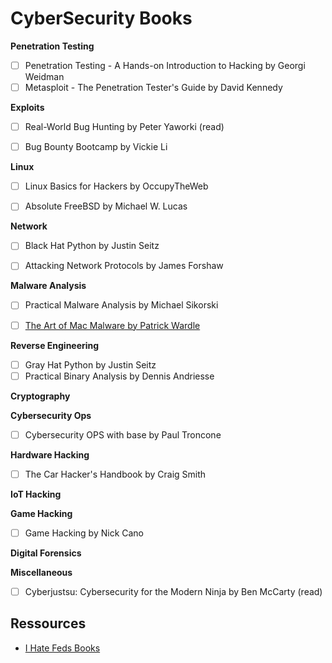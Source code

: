# CyberSecurity Books 

**Penetration Testing**

- [ ] Penetration Testing - A Hands-on Introduction to Hacking by Georgi Weidman
- [ ] Metasploit - The Penetration Tester's Guide by David Kennedy

**Exploits**

- [ ] Real-World Bug Hunting by Peter Yaworki (read)
- [ ] Bug Bounty Bootcamp by Vickie Li


**Linux**

- [ ] Linux Basics for Hackers by OccupyTheWeb
- [ ] Absolute FreeBSD by Michael W. Lucas


**Network**

- [ ] Black Hat Python by Justin Seitz
- [ ] Attacking Network Protocols by James Forshaw


**Malware Analysis**

- [ ] Practical Malware Analysis by Michael Sikorski
- [ ] [The Art of Mac Malware by Patrick Wardle](https://taomm.org/index.html#books)


**Reverse Engineering**

- [ ] Gray Hat Python by Justin Seitz
- [ ] Practical Binary Analysis by Dennis Andriesse

**Cryptography**



**Cybersecurity Ops**

- [ ] Cybersecurity OPS with base by Paul Troncone


**Hardware Hacking**

- [ ] The Car Hacker's Handbook by Craig Smith

**IoT Hacking**


**Game Hacking**

- [ ] Game Hacking by Nick Cano

**Digital Forensics**


**Miscellaneous**
- [ ] Cyberjustsu: Cybersecurity for the Modern Ninja by Ben McCarty (read)



## Ressources

- [I Hate Feds Books](https://ihatefeds.com/)

